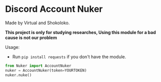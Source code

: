 # Discord Account Nuker


Made by Virtual and Shokoloko.

**This project is only for studying researches, Using this module for a bad cause is not our problem**

Usage:

- Run `pip install requests` if you don't have the module.

```py
from Nuker import AccountNuker
nuker = AccountNuker(token=YOURTOKEN)
nuker.nuke()
```
